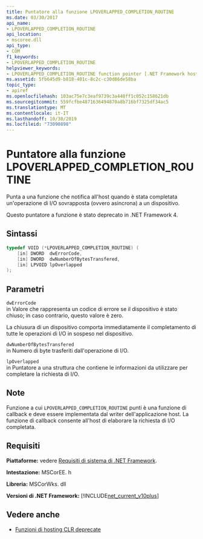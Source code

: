 ```yaml
---
title: Puntatore alla funzione LPOVERLAPPED_COMPLETION_ROUTINE
ms.date: 03/30/2017
api_name:
- LPOVERLAPPED_COMPLETION_ROUTINE
api_location:
- mscoree.dll
api_type:
- COM
f1_keywords:
- LPOVERLAPPED_COMPLETION_ROUTINE
helpviewer_keywords:
- LPOVERLAPPED_COMPLETION_ROUTINE function pointer [.NET Framework hosting]
ms.assetid: 5fb645d9-b818-401c-8c2c-c30d86de58ba
topic_type:
- apiref
ms.openlocfilehash: 103ac75e7c3eaf9739c3a448ff1c052c158621db
ms.sourcegitcommit: 559fcfbe4871636494870a8b716bf7325df34ac5
ms.translationtype: MT
ms.contentlocale: it-IT
ms.lasthandoff: 10/30/2019
ms.locfileid: "73090898"
---
```

# <a name="lpoverlapped_completion_routine-function-pointer"></a>Puntatore alla funzione LPOVERLAPPED_COMPLETION_ROUTINE
Punta a una funzione che notifica all'host quando è stata completata un'operazione di I/O sovrapposta (ovvero asincrona) a un dispositivo.  
  
 Questo puntatore a funzione è stato deprecato in .NET Framework 4.  
  
## <a name="syntax"></a>Sintassi  
  
```cpp  
typedef VOID (*LPOVERLAPPED_COMPLETION_ROUTINE) (  
    [in] DWORD  dwErrorCode,  
    [in] DWORD  dwNumberOfBytesTransfered,  
    [in] LPVOID lpOverlapped  
);  
```  
  
## <a name="parameters"></a>Parametri  
 `dwErrorCode`  
 in Valore che rappresenta un codice di errore se il dispositivo è stato chiuso; in caso contrario, questo valore è zero.  
  
 La chiusura di un dispositivo comporta immediatamente il completamento di tutte le operazioni di I/O in sospeso nel dispositivo.  
  
 `dwNumberOfBytesTransfered`  
 in Numero di byte trasferiti dall'operazione di I/O.  
  
 `lpOverlapped`  
 in Puntatore a una struttura che contiene le informazioni da utilizzare per completare la richiesta di I/O.  
  
## <a name="remarks"></a>Note  
 Funzione a cui `LPOVERLAPPED_COMPLETION_ROUTINE` punti è una funzione di callback e deve essere implementata dal writer dell'applicazione host. La funzione di callback consente all'host di elaborare la richiesta di I/O completata.  
  
## <a name="requirements"></a>Requisiti  
 **Piattaforme:** vedere [Requisiti di sistema di .NET Framework](../../../../docs/framework/get-started/system-requirements.md).  
  
 **Intestazione:** MSCorEE. h  
  
 **Libreria:** MSCorWks. dll  
  
 **Versioni di .NET Framework:** [!INCLUDE[net_current_v10plus](../../../../includes/net-current-v10plus-md.md)]  
  
## <a name="see-also"></a>Vedere anche

- [Funzioni di hosting CLR deprecate](../../../../docs/framework/unmanaged-api/hosting/deprecated-clr-hosting-functions.md)
